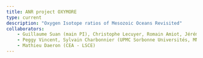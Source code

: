 ```yaml
---
title: ANR project OXYMORE
type: current
description: "Oxygen Isotope ratios of Mesozoic Oceans Revisited"
collaborators:
    - Guillaume Suan (main PI), Christophe Lecuyer, Romain Amiot, Jérémy Martin (LGLTPE - U. Lyon)
    - Peggy Vincent, Sylvain Charbonnier (UPMC Sorbonne Universités, MNHN)
    - Mathieu Daeron (CEA - LSCE)
---
```


